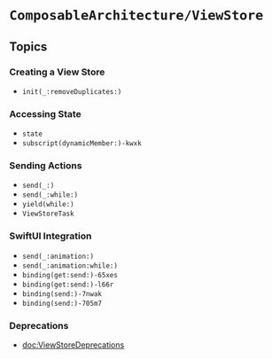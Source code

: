 # ``ComposableArchitecture/ViewStore``

## Topics

### Creating a View Store

<!--NB: DocC bug prevents the following from being resolved-->
<!--- ``init(_:)``-->
- ``init(_:removeDuplicates:)``

### Accessing State

- ``state``
- ``subscript(dynamicMember:)-kwxk``

### Sending Actions

- ``send(_:)``
- ``send(_:while:)``
- ``yield(while:)``
- ``ViewStoreTask``

### SwiftUI Integration

- ``send(_:animation:)``
- ``send(_:animation:while:)``
- ``binding(get:send:)-65xes``
- ``binding(get:send:)-l66r``
- ``binding(send:)-7nwak``
- ``binding(send:)-705m7``
<!--NB: DocC bug prevents the following from being resolved-->
<!--- ``objectWillChange``-->

### Deprecations

- <doc:ViewStoreDeprecations>
